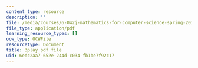 ```yaml
---
content_type: resource
description: ''
file: /media/courses/6-042j-mathematics-for-computer-science-spring-2015/6edc2aa7652e244dc034fb1be7f92c17_e-yQFC6dACA.pdf
file_type: application/pdf
learning_resource_types: []
ocw_type: OCWFile
resourcetype: Document
title: 3play pdf file
uid: 6edc2aa7-652e-244d-c034-fb1be7f92c17
---
```

